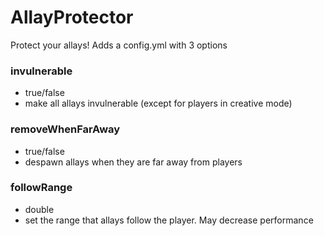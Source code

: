 # AllayProtector

Protect your allays!
Adds a config.yml with 3 options
### invulnerable
- true/false
- make all allays invulnerable (except for players in creative mode)
### removeWhenFarAway
- true/false
- despawn allays when they are far away from players
### followRange
- double
- set the range that allays follow the player. May decrease performance

